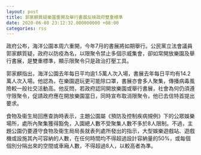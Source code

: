 ```yaml
---
layout: post
title: 郭家麒質疑樂園重開及舉行書展反映政府雙重標準
date: 2020-06-08 23:12:32.000000000 +08:00
categories: rss
---
```


政府公布，海洋公園本周六重開，今年7月的書展將如期舉行。公民黨立法會議員郭家麒質疑，政府以防疫為名，以限聚令禁止多個示威集會，卻如常開放樂園及舉行書展，是雙重標準，顯示限聚令只是政治打壓工具。

郭家麒指出，海洋公園去年每日平均逾1.5萬人次入場，書展去年每日平均有14.2萬人次入場。他認為，在樂園遊玩更可能除口罩，書展亦會多人聚集，傳播病毒風險較一般社交活動高。他反問，若政府認同開放樂園或舉行書展，社會為何仍須遵守限聚令，促請政府應在開放樂園當日，同時宣布取消限聚令，他已去信特首提出要求。

食物及衞生局回應查詢時表示，主題公園屬《預防及控制疾病規例》下的公眾娛樂場所，處所內聚集獲得豁免，入園總人數不受聚集人數不多於8人限制。不過，主題公園仍要遵守食物及衞生局局長就表列處所發出的指示，大型娛樂遊戲站、遊戲機或設施其內可容納的人數，在任何時間均不得超過設計容納量的50%，或每個個別分隔出來的空間或車廂人數，不得超過8人，以較高者為準。
